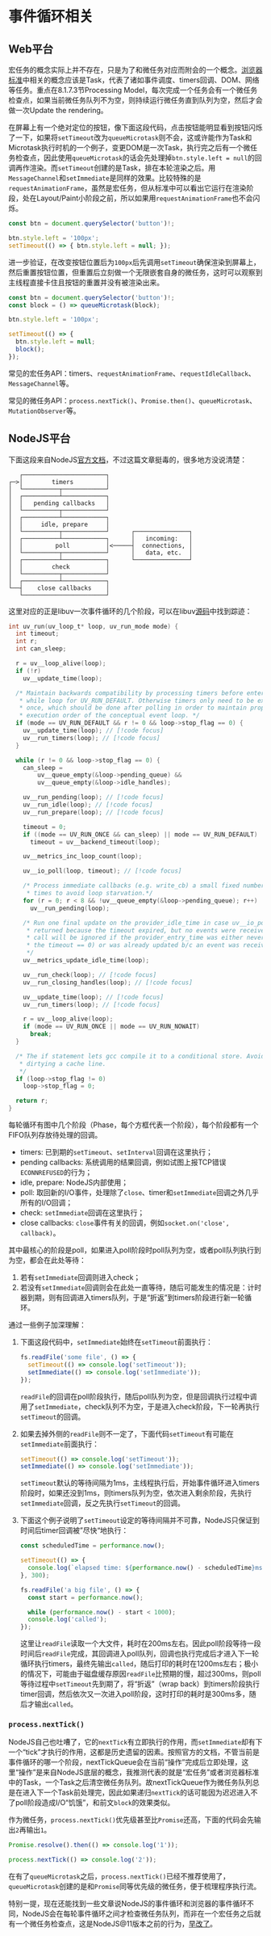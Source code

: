 # 事件循环相关

## Web平台

宏任务的概念实际上并不存在，只是为了和微任务对应而附会的一个概念。[浏览器标准](https://html.spec.whatwg.org/multipage/webappapis.html#event-loops)中相关的概念应该是Task，代表了诸如事件调度、timers回调、DOM、网络等任务。重点在8.1.7.3节Processing Model，每次完成一个任务会有一个微任务检查点，如果当前微任务队列不为空，则持续运行微任务直到队列为空，然后才会做一次Update the rendering。

在屏幕上有一个绝对定位的按钮，像下面这段代码，点击按钮能明显看到按钮闪烁了一下，如果将`setTimeout`改为`queueMicrotask`则不会，这或许能作为Task和Microtask执行时机的一个例子，变更DOM是一次Task，执行完之后有一个微任务检查点，因此使用`queueMicrotask`的话会先处理掉`btn.style.left = null`的回调再作渲染。而`setTimeout`创建的是Task，排在本轮渲染之后。用`MessageChannel`和`setImmediate`是同样的效果。比较特殊的是`requestAnimationFrame`，虽然是宏任务，但从标准中可以看出它运行在渲染阶段，处在Layout/Paint小阶段之前，所以如果用`requestAnimationFrame`也不会闪烁。

```js
const btn = document.querySelector('button')!;

btn.style.left = '100px';
setTimeout(() => { btn.style.left = null; });
```

进一步验证，在改变按钮位置后为`100px`后先调用`setTimeout`确保渲染到屏幕上，然后重置按钮位置，但重置后立刻做一个无限嵌套自身的微任务，这时可以观察到主线程直接卡住且按钮的重置并没有被渲染出来。

```js
const btn = document.querySelector('button')!;
const block = () => queueMicrotask(block);

btn.style.left = '100px';

setTimeout(() => {
  btn.style.left = null;
  block();
});
```

常见的宏任务API：timers、`requestAnimationFrame`、`requestIdleCallback`、`MessageChannel`等。

常见的微任务API：`process.nextTick()`、`Promise.then()`、`queueMicrotask`、`MutationObserver`等。

## NodeJS平台

下面这段来自NodeJS[官方文档](https://nodejs.org/en/docs/guides/event-loop-timers-and-nexttick/)，不过这篇文章挺毒的，很多地方没说清楚：

       ┌───────────────────────┐
    ┌─>│        timers         │
    │  └──────────┬────────────┘
    │  ┌──────────┴────────────┐
    │  │   pending callbacks   │
    │  └──────────┬────────────┘
    │  ┌──────────┴────────────┐
    │  │     idle, prepare     │
    │  └──────────┬────────────┘      ┌───────────────┐
    │  ┌──────────┴────────────┐      │   incoming:   │
    │  │         poll          │<─────┤  connections, │
    │  └──────────┬────────────┘      │   data, etc.  │
    │  ┌──────────┴────────────┐      └───────────────┘
    │  │        check          │
    │  └──────────┬────────────┘
    │  ┌──────────┴────────────┐
    └──┤    close callbacks    │
       └───────────────────────┘

这里对应的正是libuv一次事件循环的几个阶段，可以在libuv[源码](https://github.com/libuv/libuv/blob/8861a97efac54a9ab17e8174cc826a0ca1804e41/src/unix/core.c#L415C1-L480C2)中找到踪迹：

```c
int uv_run(uv_loop_t* loop, uv_run_mode mode) {
  int timeout;
  int r;
  int can_sleep;

  r = uv__loop_alive(loop);
  if (!r)
    uv__update_time(loop);

  /* Maintain backwards compatibility by processing timers before entering the
   * while loop for UV_RUN_DEFAULT. Otherwise timers only need to be executed
   * once, which should be done after polling in order to maintain proper
   * execution order of the conceptual event loop. */
  if (mode == UV_RUN_DEFAULT && r != 0 && loop->stop_flag == 0) {
    uv__update_time(loop); // [!code focus]
    uv__run_timers(loop); // [!code focus]
  }

  while (r != 0 && loop->stop_flag == 0) {
    can_sleep =
        uv__queue_empty(&loop->pending_queue) &&
        uv__queue_empty(&loop->idle_handles);

    uv__run_pending(loop); // [!code focus]
    uv__run_idle(loop); // [!code focus]
    uv__run_prepare(loop); // [!code focus]

    timeout = 0;
    if ((mode == UV_RUN_ONCE && can_sleep) || mode == UV_RUN_DEFAULT)
      timeout = uv__backend_timeout(loop);

    uv__metrics_inc_loop_count(loop);

    uv__io_poll(loop, timeout); // [!code focus]

    /* Process immediate callbacks (e.g. write_cb) a small fixed number of
     * times to avoid loop starvation.*/
    for (r = 0; r < 8 && !uv__queue_empty(&loop->pending_queue); r++)
      uv__run_pending(loop);

    /* Run one final update on the provider_idle_time in case uv__io_poll
     * returned because the timeout expired, but no events were received. This
     * call will be ignored if the provider_entry_time was either never set (if
     * the timeout == 0) or was already updated b/c an event was received.
     */
    uv__metrics_update_idle_time(loop);

    uv__run_check(loop); // [!code focus]
    uv__run_closing_handles(loop); // [!code focus]

    uv__update_time(loop); // [!code focus]
    uv__run_timers(loop); // [!code focus]

    r = uv__loop_alive(loop);
    if (mode == UV_RUN_ONCE || mode == UV_RUN_NOWAIT)
      break;
  }

  /* The if statement lets gcc compile it to a conditional store. Avoids
   * dirtying a cache line.
   */
  if (loop->stop_flag != 0)
    loop->stop_flag = 0;

  return r;
}
```

每轮循环有图中几个阶段（Phase，每个方框代表一个阶段），每个阶段都有一个FIFO队列存放待处理的回调。

*   timers: 已到期的`setTimeout`、`setInterval`回调在这里执行；
*   pending callbacks: 系统调用的结果回调，例如试图上报TCP错误`ECONNREFUSED`的行为；
*   idle, prepare: NodeJS内部使用；
*   poll: 取回新的I/O事件，处理除了`close`、timer和`setImmediate`回调之外几乎所有的I/O回调；
*   check: `setImmediate`回调在这里执行；
*   close callbacks: `close`事件有关的回调，例如`socket.on('close', callback)`。

其中最核心的阶段是poll，如果进入poll阶段时poll队列为空，或者poll队列执行到为空，都会在此处等待：

1.  若有`setImmediate`回调则进入check；
2.  若没有`setImmediate`回调则会在此处一直等待，随后可能发生的情况是：计时器到期，则有回调进入timers队列，于是“折返”到timers阶段进行新一轮循环。

通过一些例子加深理解：

1.  下面这段代码中，`setImmediate`始终在`setTimeout`前面执行：

    ```js
    fs.readFile('some file', () => {
      setTimeout(() => console.log('setTimeout'));
      setImmediate(() => console.log('setImmediate'));
    });
    ```

    `readFile`的回调在poll阶段执行，随后poll队列为空，但是回调执行过程中调用了`setImmediate`，check队列不为空，于是进入check阶段，下一轮再执行`setTimeout`的回调。

2.  如果去掉外侧的`readFile`则不一定了，下面代码`setTimeout`有可能在`setImmediate`前面执行：

    ```js
    setTimeout(() => console.log('setTimeout'));
    setImmediate(() => console.log('setImmediate'));
    ```

    `setTimeout`默认的等待间隔为1ms，主线程执行后，开始事件循环进入timers阶段时，如果还没到1ms，则timers队列为空，依次进入剩余阶段，先执行`setImmediate`回调，反之先执行`setTimeout`的回调。

3.  下面这个例子说明了`setTimeout`设定的等待间隔并不可靠，NodeJS只保证到时间后timer回调被”尽快“地执行：

    ```js
    const scheduledTime = performance.now();

    setTimeout(() => {
      console.log(`elapsed time: ${performance.now() - scheduledTime}ms`);
    }, 300);

    fs.readFile('a big file', () => {
      const start = performance.now();

      while (performance.now() - start < 1000);
      console.log('called');
    });
    ```

    这里让`readFile`读取一个大文件，耗时在200ms左右。因此poll阶段等待一段时间后`readFile`完成，其回调进入poll队列，回调也执行完成后才进入下一轮循环执行timers，最终先输出`called`，随后打印的耗时在1200ms左右；极小的情况下，可能由于磁盘缓存原因`readFile`比预期的慢，超过300ms，则poll等待过程中`setTimeout`先到期了，将“折返”（wrap back）到timers阶段执行timer回调，然后依次又一次进入poll阶段，这时打印的耗时是300ms多，随后才输出`called`。

### `process.nextTick()`

NodeJS自己也吐嘈了，它的`nextTick`有立即执行的作用，而`setImmediate`却有下一个“tick”才执行的作用，这都是历史遗留的因素。按照官方的文档，不管当前是事件循环的哪一个阶段，nextTickQueue会在当前“操作”完成后立即处理，这里“操作”是来自NodeJS底层的概念，我推测代表的就是“宏任务”或者浏览器标准中的Task，一个Task之后清空微任务队列。故nextTickQueue作为微任务队列总是在进入下一个Task前处理完，因此如果递归`nextTick`的话可能因为迟迟进入不了poll阶段造成I/O“饥饿”，和前文`block`的效果类似。

作为微任务，`process.nextTick()`优先级甚至比`Promise`还高，下面的代码会先输出`2`再输出`1`。

```js
Promise.resolve().then(() => console.log('1'));

process.nextTick(() => console.log('2'));
```

在有了`queueMicrotask`之后，`process.nextTick()`已经不推荐使用了，`queueMicrotask`创建的是和`Promise`同等优先级的微任务，便于梳理程序执行流。

特别一提，现在还能找到一些文章说NodeJS的事件循环和浏览器的事件循环不同，NodeJS会在每轮事件循环之间才检查微任务队列，而非在一个宏任务之后就有一个微任务检查点，这是NodeJS\@11版本之前的行为，[早改了](https://github.com/nodejs/node/pull/22842)。

